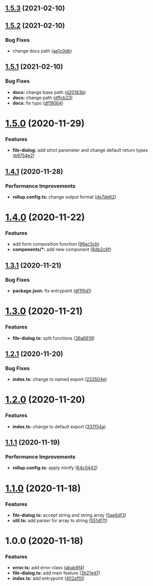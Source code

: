 ## [1.5.3](https://github.com/TomokiMiyauci/file-select-dialog/compare/v1.5.2...v1.5.3) (2021-02-10)

## [1.5.2](https://github.com/TomokiMiyauci/file-select-dialog/compare/v1.5.1...v1.5.2) (2021-02-10)


### Bug Fixes

* change docs path ([ae1c0db](https://github.com/TomokiMiyauci/file-select-dialog/commit/ae1c0db4a053d230f0be140d7748dfe0bcb21b3d))

## [1.5.1](https://github.com/TomokiMiyauci/file-select-dialog/compare/v1.5.0...v1.5.1) (2021-02-10)


### Bug Fixes

* **docs:** change base path ([d20183b](https://github.com/TomokiMiyauci/file-select-dialog/commit/d20183b626ad9bbc6443d44c812b2e331e78d265))
* **docs:** change path ([dffcb23](https://github.com/TomokiMiyauci/file-select-dialog/commit/dffcb23739d95c3ca718f50830b4fecc2f751998))
* **docs:** fix typo ([df19064](https://github.com/TomokiMiyauci/file-select-dialog/commit/df19064832a653a15d692a54399f757f2cf44b64))

# [1.5.0](https://github.com/TomokiMiyauci/file-select-dialog/compare/v1.4.1...v1.5.0) (2020-11-29)


### Features

* **file-dialog:** add strict parameter and change default return types ([b9754e2](https://github.com/TomokiMiyauci/file-select-dialog/commit/b9754e28ec14686a223856cb04500a2bc8aa651e))

## [1.4.1](https://github.com/TomokiMiyauci/file-select-dialog/compare/v1.4.0...v1.4.1) (2020-11-28)


### Performance Improvements

* **rollup.config.ts:** change output format ([de7de62](https://github.com/TomokiMiyauci/file-select-dialog/commit/de7de62b4ae4664ef547cbd0e87a1429c24a6f84))

# [1.4.0](https://github.com/TomokiMiyauci/file-select-dialog/compare/v1.3.1...v1.4.0) (2020-11-22)


### Features

* add form composition function ([96ac5cb](https://github.com/TomokiMiyauci/file-select-dialog/commit/96ac5cb63c091844055c358f47db132cf5d3c7b0))
* **components/*:** add new component ([8db2c6f](https://github.com/TomokiMiyauci/file-select-dialog/commit/8db2c6fa242a917332cc0fd6a0ba98540faa443a))

## [1.3.1](https://github.com/TomokiMiyauci/file-select-dialog/compare/v1.3.0...v1.3.1) (2020-11-21)


### Bug Fixes

* **package.json:** fix entrypoint ([df1f6d1](https://github.com/TomokiMiyauci/file-select-dialog/commit/df1f6d1e057e1d0f6baddbb3f8d52dfd525b00af))

# [1.3.0](https://github.com/TomokiMiyauci/file-select-dialog/compare/v1.2.1...v1.3.0) (2020-11-21)


### Features

* **file-dialog.ts:** split functions ([36a6619](https://github.com/TomokiMiyauci/file-select-dialog/commit/36a661998a39f21da1397c164da7cd96da2d5ce2))

## [1.2.1](https://github.com/TomokiMiyauci/file-select-dialog/compare/v1.2.0...v1.2.1) (2020-11-20)


### Bug Fixes

* **index.ts:** change to named export ([233504e](https://github.com/TomokiMiyauci/file-select-dialog/commit/233504ea8602b650ce1bda909cc50bc96b570177))

# [1.2.0](https://github.com/TomokiMiyauci/file-select-dialog/compare/v1.1.1...v1.2.0) (2020-11-20)


### Features

* **index.ts:** change to default export ([337f54a](https://github.com/TomokiMiyauci/file-select-dialog/commit/337f54ad2e71cee9153b8697697bec82992cb0cf))

## [1.1.1](https://github.com/TomokiMiyauci/file-select-dialog/compare/v1.1.0...v1.1.1) (2020-11-19)


### Performance Improvements

* **rollup.config.ts:** apply minify ([64c0442](https://github.com/TomokiMiyauci/file-select-dialog/commit/64c04427740e99fd73174453214257b407aa726c))

# [1.1.0](https://github.com/TomokiMiyauci/file-select-dialog/compare/v1.0.0...v1.1.0) (2020-11-18)


### Features

* **file-dialog.ts:** accept string and string array ([5ae6df3](https://github.com/TomokiMiyauci/file-select-dialog/commit/5ae6df34d502b35597bc407ac5f7ee704385e931))
* **util.ts:** add parser for array to string ([551df7f](https://github.com/TomokiMiyauci/file-select-dialog/commit/551df7f7eb6034dafbe2286608d4548ce903d666))

# 1.0.0 (2020-11-18)


### Features

* **error.ts:** add error class ([abab6f4](https://github.com/TomokiMiyauci/file-select-dialog/commit/abab6f49274b8c152f332217913a0d0ab7042f6c))
* **file-dialog.ts:** add main feature ([3b21ed7](https://github.com/TomokiMiyauci/file-select-dialog/commit/3b21ed7a90de26c99ba47198c059374eb342aa11))
* **index.ts:** add entrypoint ([402a1f0](https://github.com/TomokiMiyauci/file-select-dialog/commit/402a1f08634f01e1b8a3f74642752af423f8099c))
